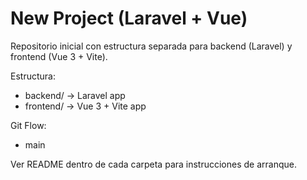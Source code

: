 # New Project (Laravel + Vue)

Repositorio inicial con estructura separada para backend (Laravel) y frontend (Vue 3 + Vite).

Estructura:

- backend/  -> Laravel app
- frontend/ -> Vue 3 + Vite app

Git Flow:
- main

Ver README dentro de cada carpeta para instrucciones de arranque.
